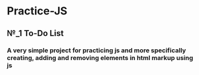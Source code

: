 # Practice-JS

## №_1 To-Do List 
### A very simple project for practicing js and more specifically creating, adding and removing elements in html markup using js
